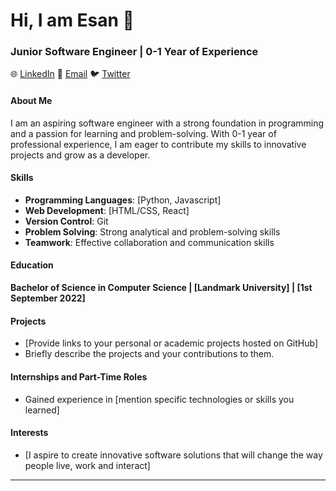 # Hi, I am Esan 👋
### Junior Software Engineer | 0-1 Year of Experience

🌐 [LinkedIn](www.linkedin.com/in/esan-daniel-995b42212)
📧 [Email](mailto:danielseyi21@gmail.com)
🐦 [Twitter](https://twitter.com/yourtwitterhandle)

#### About Me

I am an aspiring software engineer with a strong foundation in programming and a passion for learning and problem-solving. With 0-1 year of professional experience, I am eager to contribute my skills to innovative projects and grow as a developer.

#### Skills

- **Programming Languages**: [Python, Javascript]
- **Web Development**: [HTML/CSS, React]
- **Version Control**: Git
- **Problem Solving**: Strong analytical and problem-solving skills
- **Teamwork**: Effective collaboration and communication skills

#### Education

**Bachelor of Science in Computer Science | [Landmark University] | [1st September 2022]**

#### Projects

- [Provide links to your personal or academic projects hosted on GitHub]
- Briefly describe the projects and your contributions to them.

#### Internships and Part-Time Roles
- Gained experience in [mention specific technologies or skills you learned]

#### Interests

- [I aspire to create innovative software solutions that will change the way people live, work and interact]

---
